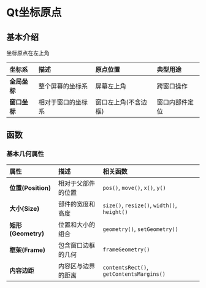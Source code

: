 # Qt坐标原点

## 基本介绍



坐标原点在左上角

| 坐标系       | 描述               | 原点位置             | 典型用途       |
| :----------- | :----------------- | :------------------- | :------------- |
| **全局坐标** | 整个屏幕的坐标系   | 屏幕左上角           | 跨窗口操作     |
| **窗口坐标** | 相对于窗口的坐标系 | 窗口左上角(不含边框) | 窗口内部件定位 |

## 函数

### 基本几何属性

| 属性               | 描述               | 相关函数                                    |
| :----------------- | :----------------- | :------------------------------------------ |
| **位置(Position)** | 相对于父部件的位置 | `pos()`, `move()`, `x()`, `y()`             |
| **大小(Size)**     | 部件的宽度和高度   | `size()`, `resize()`, `width()`, `height()` |
| **矩形(Geometry)** | 位置和大小的组合   | `geometry()`, `setGeometry()`               |
| **框架(Frame)**    | 包含窗口边框的几何 | `frameGeometry()`                           |
| **内容边距**       | 内容区与边界的距离 | `contentsRect()`, `getContentsMargins()`    |